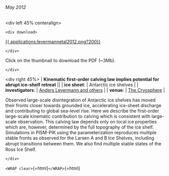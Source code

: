 ###### May 2012

\<div left 45% centeralign\>

```{=html}
<div download>
```
[{{
applications:levermannetal2012.png?200}}](http://www.the-cryosphere.net/6/273/2012/tc-6-273-2012.pdf)

```{=html}
</div>
```
Click on the thumbnail to download the PDF (\~3Mb).

```{=html}
</div>
```
\<div right 45%\> \| **Kinematic first-order calving law implies
potential for abrupt ice-shelf retreat** \|\| \| **ice sheet**: \|
Antarctic ice shelves \| \| **investigators**: \| [Anders Levermann
and others](http://www.pik-potsdam.de/~anders/) \| \|
**venue**: \| [The
Cryosphere](http://www.the-cryosphere.net/6/273/2012/tc-6-273-2012.html)
\|

Observed large-scale disintegration of Antarctic ice shelves has moved
their fronts closer towards grounded ice, accelerating ice-sheet
discharge and contributing to global sea-level rise. Here we describe
the first-order large-scale kinematic contribution to calving which is
consistent with large-scale observation. This calving law depends only
on local ice properties which are, however, determined by the full
topography of the ice shelf. Simulations in PISM-PIK using the
parameterization reproduces multiple stable fronts as observed for the
Larsen A and B Ice Shelves, including abrupt transitions between them.
We also ﬁnd multiple stable states of the Ross Ice Shelf.

```{=html}
</div>
```
`<WRAP clear>`{=html}`</WRAP>`{=html}
